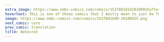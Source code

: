 ```yaml
---
extra_image: https://www.smbc-comics.com/comics/153788182420180925after.png
hovertext: This is one of those comics that I mostly mean to just be funny, but will be interpreted as a direct political statement.
image: https://www.smbc-comics.com/comics/1537881699-20180925.png
next_comic: cure
prev_comic: translation
title: Batocrat
---
```


